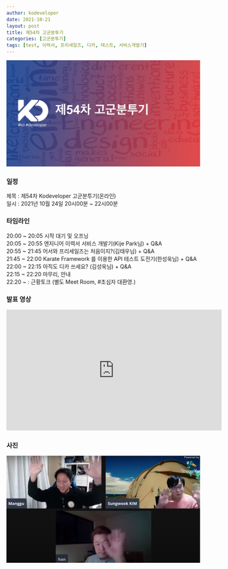 ```yaml
---
author: kodeveloper
date: 2021-10-21
layout: post
title: 제54차 고군분투기
categories: [고군분투기]
tags: [test, 이력서, 프리세일즈, 디카, 테스트, 서비스개발기]
---
```


![](/img/struggle/54/title.png)

### 일정

제목 : 제54차 Kodeveloper 고군분투기(온라인)  
일시 : 2021년 10월 24일 20시00분 ~ 22시00분   

### 타임라인

20:00 ~ 20:05 시작 대기 및 오프닝   
20:05 ~ 20:55 엔지니어 이력서 서비스 개발기(Kije Park님) + Q&A   
20:55 ~ 21:45 어서와 프리세일즈는 처음이지?(김태우님) + Q&A   
21:45 ~ 22:00 Karate Framework 를 이용한 API 테스트 도전기(한성욱님) + Q&A   
22:00 ~ 22:15 아직도 디카 쓰세요? (김성욱님) + Q&A   
22:15 ~ 22:20 마무리, 안내   
22:20 ~ : 근황토크 (별도 Meet Room, #초심자 대환영.)   

### 발표 영상

<iframe width="560" height="315" src="https://www.youtube.com/embed/-q0Go_8fdvo" title="YouTube video player" frameborder="0" allow="accelerometer; autoplay; clipboard-write; encrypted-media; gyroscope; picture-in-picture" allowfullscreen></iframe>

### 사진

![](/img/struggle/54/all.png)
